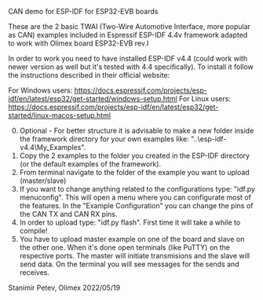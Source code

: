 CAN demo for ESP-IDF for ESP32-EVB boards

These are the 2 basic TWAI (Two-Wire Automotive Interface, more popular as CAN) examples included in Espressif ESP-IDF 4.4v framework adapted to work with Olimex board ESP32-EVB rev.I

In order to work you need to have installed ESP-IDF v4.4 (could work with newer version as well but it's tested with 4.4 specifically). To install it follow the instructions described in their official website:

For Windows users: https://docs.espressif.com/projects/esp-idf/en/latest/esp32/get-started/windows-setup.html
For Linux users: https://docs.espressif.com/projects/esp-idf/en/latest/esp32/get-started/linux-macos-setup.html

0) Optional - For better structure it is advisable to make a new folder inside the framework directory for your own examples like: "..\esp-idf-v4.4\My_Examples".
1) Copy the 2 examples to the folder you created in the ESP-IDF directory (or the default examples of the framework).
2) From terminal navigate to the folder of the example you want to upload (master/slave)
3) If you want to change anything related to the configurations type: "idf.py menuconfig". This will open a menu where you can configurate most of the features. In the "Example Configuration" you can change the pins of the CAN TX and CAN RX pins.
4) In order to upload type: "idf.py flash". First time it will take a while to compile!
5) You have to upload master example on one of the board and slave on the other one. When it's done open terminals (like PuTTY) on the respective ports. The master will initiate transmisions and the slave will send data. On the terminal you will see messages for the sends and receives.

Stanimir Petev, Olimex
2022/05/19